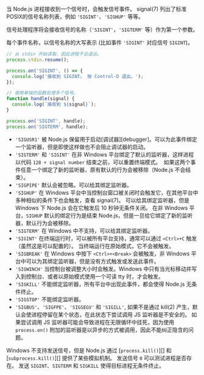 
<!--type=event-->
<!--name=SIGINT, SIGHUP, etc.-->

当 Node.js 进程接收到一个信号时，会触发信号事件。 signal(7) 列出了标准POSIX的信号名称列表，例如 `'SIGINT'`、`'SIGHUP'` 等等。

信号处理程序将会接收信号的名称（`'SIGINT'`，`'SIGTERM'` 等）作为第一个参数。

每个事件名称，以信号名称的大写表示 (比如事件 `'SIGINT'` 对应信号 `SIGINT`)。

```js
// 从 stdin 开始读取，因此进程不会退出。
process.stdin.resume();

process.on('SIGINT', () => {
  console.log('接收到 SIGINT。 按 Control-D 退出。');
});

// 使用单独的函数处理多个信号。
function handle(signal) {
  console.log(`接收到 ${signal}`);
}

process.on('SIGINT', handle);
process.on('SIGTERM', handle);
```

* `'SIGUSR1'` 被 Node.js 保留用于启动[调试器][debugger]。可以为此事件绑定一个监听器，但是即使这样做也不会阻止调试器的启动。
* `'SIGTERM'` 和 `'SIGINT'` 在非 Windows 平台绑定了默认的监听器，这样进程以代码 `128 + signal number` 结束之前，可以重置终端模式。
  如果这两个事件任意一个绑定了新的监听器，原有默认的行为会被移除（Node.js 不会结束）。
* `'SIGPIPE'` 默认会被忽略。可以给其绑定监听器。
* `'SIGHUP'` 在 Windows 平台中当控制台窗口被关闭时会触发它，在其他平台中多种相似的条件下也会触发，查看 signal(7)。
  可以给其绑定监听器，但是 Windows 下 Node.js 会在它触发后 10 秒钟无条件关闭。
  在非 Windows 平台，`SIGHUP` 默认的绑定行为是结束 Node.js，但是一旦给它绑定了新的监听器，默认行为会被移除。
* `'SIGTERM'` 在 Windows 中不支持，可以给其绑定监听器。
* `'SIGINT'` 在终端运行时，可以被所有平台支持，通常可以通过 `<Ctrl>+C` 触发（虽然这是可以配置的）。
  当终端运行在原始模式，它不会被触发。
* `'SIGBREAK'` 在 Windows 中按下 `<Ctrl>+<Break>` 会被触发，非 Windows 平台中可以为其绑定监听器，但是没有方式触发或发送此事件。
* `'SIGWINCH'` 当控制台被调整大小时会触发。Windows 中只有当光标移动并写入到控制台、或者以原始模式使用一个可读 tty 时，才会触发。
* `'SIGKILL'` 不能绑定监听器，所有平台中出现此事件，都会使得 Node.js 无条件终止。
* `'SIGSTOP'` 不能绑定监听器。
* `'SIGBUS'`、`'SIGFPE'`、`'SIGSEGV'` 和 `'SIGILL'`, 如果不是通过 kill(2) 产生，默认会使进程停留在某个状态，在此状态下尝试调用 JS 监听器是不安全的。
   如果尝试调用 JS 监听器可能会导致进程在无限循环中挂死，因为使用 `process.on()` 附加的监听器是以异步的方式被调用，因此不能纠正隐含的问题。

Windows 不支持发送信号，但是 Node.js 通过 [`process.kill()`][] 和 [`subprocess.kill()`][] 提供了某些模拟机制。
发送信号 `0` 可以测试进程是否存在。
发送 `SIGINT`、`SIGTERM` 和 `SIGKILL` 使得目标进程无条件终止。


